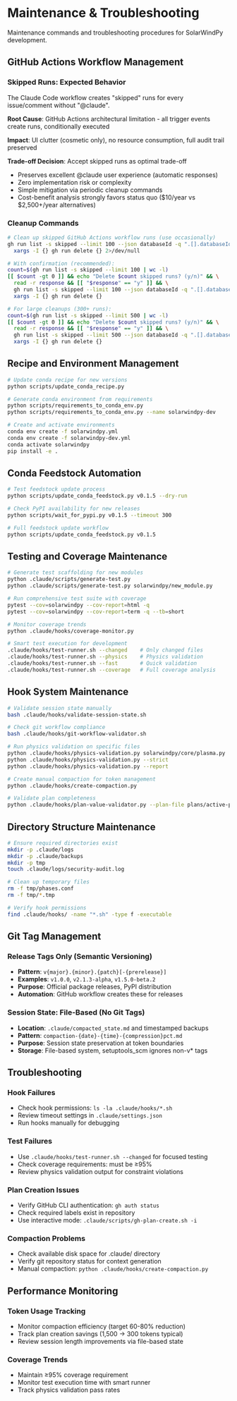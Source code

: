 # Maintenance & Troubleshooting

Maintenance commands and troubleshooting procedures for SolarWindPy development.

## GitHub Actions Workflow Management

### Skipped Runs: Expected Behavior
The Claude Code workflow creates "skipped" runs for every issue/comment without "@claude".

**Root Cause**: GitHub Actions architectural limitation - all trigger events create runs, conditionally executed

**Impact**: UI clutter (cosmetic only), no resource consumption, full audit trail preserved

**Trade-off Decision**: Accept skipped runs as optimal trade-off
- Preserves excellent @claude user experience (automatic responses)
- Zero implementation risk or complexity  
- Simple mitigation via periodic cleanup commands
- Cost-benefit analysis strongly favors status quo ($10/year vs $2,500+/year alternatives)

### Cleanup Commands

```bash
# Clean up skipped GitHub Actions workflow runs (use occasionally)
gh run list -s skipped --limit 100 --json databaseId -q ".[].databaseId" | \
  xargs -I {} gh run delete {} 2>/dev/null

# With confirmation (recommended):
count=$(gh run list -s skipped --limit 100 | wc -l)
[[ $count -gt 0 ]] && echo "Delete $count skipped runs? (y/n)" && \
  read -r response && [[ "$response" == "y" ]] && \
  gh run list -s skipped --limit 100 --json databaseId -q ".[].databaseId" | \
  xargs -I {} gh run delete {}

# For large cleanups (300+ runs):
count=$(gh run list -s skipped --limit 500 | wc -l)
[[ $count -gt 0 ]] && echo "Delete $count skipped runs? (y/n)" && \
  read -r response && [[ "$response" == "y" ]] && \
  gh run list -s skipped --limit 500 --json databaseId -q ".[].databaseId" | \
  xargs -I {} gh run delete {}
```

## Recipe and Environment Management

```bash
# Update conda recipe for new versions
python scripts/update_conda_recipe.py

# Generate conda environment from requirements
python scripts/requirements_to_conda_env.py
python scripts/requirements_to_conda_env.py --name solarwindpy-dev

# Create and activate environments
conda env create -f solarwindpy.yml
conda env create -f solarwindpy-dev.yml
conda activate solarwindpy
pip install -e .
```

## Conda Feedstock Automation

```bash
# Test feedstock update process
python scripts/update_conda_feedstock.py v0.1.5 --dry-run

# Check PyPI availability for new releases
python scripts/wait_for_pypi.py v0.1.5 --timeout 300

# Full feedstock update workflow
python scripts/update_conda_feedstock.py v0.1.5
```

## Testing and Coverage Maintenance

```bash
# Generate test scaffolding for new modules
python .claude/scripts/generate-test.py
python .claude/scripts/generate-test.py solarwindpy/new_module.py

# Run comprehensive test suite with coverage
pytest --cov=solarwindpy --cov-report=html -q
pytest --cov=solarwindpy --cov-report=term -q --tb=short

# Monitor coverage trends
python .claude/hooks/coverage-monitor.py

# Smart test execution for development
.claude/hooks/test-runner.sh --changed    # Only changed files
.claude/hooks/test-runner.sh --physics    # Physics validation
.claude/hooks/test-runner.sh --fast       # Quick validation
.claude/hooks/test-runner.sh --coverage   # Full coverage analysis
```

## Hook System Maintenance

```bash
# Validate session state manually
bash .claude/hooks/validate-session-state.sh

# Check git workflow compliance  
bash .claude/hooks/git-workflow-validator.sh

# Run physics validation on specific files
python .claude/hooks/physics-validation.py solarwindpy/core/plasma.py
python .claude/hooks/physics-validation.py --strict
python .claude/hooks/physics-validation.py --report

# Create manual compaction for token management
python .claude/hooks/create-compaction.py

# Validate plan completeness
python .claude/hooks/plan-value-validator.py --plan-file plans/active-plan/0-Overview.md
```

## Directory Structure Maintenance

```bash
# Ensure required directories exist
mkdir -p .claude/logs
mkdir -p .claude/backups  
mkdir -p tmp
touch .claude/logs/security-audit.log

# Clean up temporary files
rm -f tmp/phases.conf
rm -f tmp/*.tmp

# Verify hook permissions
find .claude/hooks/ -name "*.sh" -type f -executable
```

## Git Tag Management

### Release Tags Only (Semantic Versioning)
- **Pattern**: `v{major}.{minor}.{patch}[-{prerelease}]`
- **Examples**: `v1.0.0`, `v2.1.3-alpha`, `v1.5.0-beta.2`
- **Purpose**: Official package releases, PyPI distribution
- **Automation**: GitHub workflow creates these for releases

### Session State: File-Based (No Git Tags)
- **Location**: `.claude/compacted_state.md` and timestamped backups
- **Pattern**: `compaction-{date}-{time}-{compression}pct.md`  
- **Purpose**: Session state preservation at token boundaries
- **Storage**: File-based system, setuptools_scm ignores non-v* tags

## Troubleshooting

### Hook Failures
- Check hook permissions: `ls -la .claude/hooks/*.sh`
- Review timeout settings in `.claude/settings.json`
- Run hooks manually for debugging

### Test Failures  
- Use `.claude/hooks/test-runner.sh --changed` for focused testing
- Check coverage requirements: must be ≥95%
- Review physics validation output for constraint violations

### Plan Creation Issues
- Verify GitHub CLI authentication: `gh auth status`
- Check required labels exist in repository
- Use interactive mode: `.claude/scripts/gh-plan-create.sh -i`

### Compaction Problems
- Check available disk space for .claude/ directory
- Verify git repository status for context generation
- Manual compaction: `python .claude/hooks/create-compaction.py`

## Performance Monitoring

### Token Usage Tracking
- Monitor compaction efficiency (target 60-80% reduction)
- Track plan creation savings (1,500 → 300 tokens typical)
- Review session length improvements via file-based state

### Coverage Trends
- Maintain ≥95% coverage requirement
- Monitor test execution time with smart runner
- Track physics validation pass rates